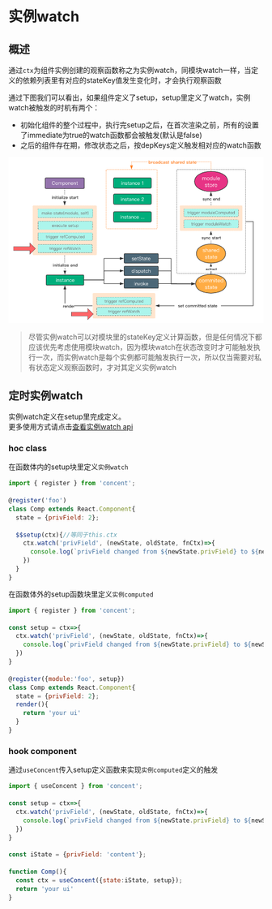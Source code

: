 # 实例watch

## 概述
通过`ctx`为组件实例创建的观察函数称之为实例watch，同模块watch一样，当定义的依赖列表里有对应的stateKey值发生变化时，才会执行观察函数

通过下图我们可以看出，如果组件定义了setup，setup里定义了watch，实例watch被触发的时机有两个：
* 初始化组件的整个过程中，执行完setup之后，在首次渲染之前，所有的设置了immediate为true的watch函数都会被触发(默认是false)
* 之后的组件存在期，修改状态之后，按depKeys定义触发相对应的watch函数

![ref-watch](/img/ref-watch-attention.png)

> 尽管实例watch可以对模块里的stateKey定义计算函数，但是任何情况下都应该优先考虑使用模块watch，因为模块watch在状态改变时才可能触发执行一次，而实例watch是每个实例都可能触发执行一次，所以仅当需要对私有状态定义观察函数时，才对其定义实例watch

## 定时实例watch
实例watch定义在setup里完成定义。  
更多使用方式请点击[查看实例watch api](/api/ref-watch)
### hoc class
在函数体内的setup块里定义`实例watch`
```js
import { register } from 'concent';

@register('foo')
class Comp extends React.Component{
  state = {privField: 2};

  $$setup(ctx){//等同于this.ctx
    ctx.watch('privField', (newState, oldState, fnCtx)=>{
      console.log(`privField changed from ${newState.privField} to ${newState.privField}`);
    })
  }
}
```

在函数体外的setup函数块里定义`实例computed`
```js
import { register } from 'concent';

const setup = ctx=>{
  ctx.watch('privField', (newState, oldState, fnCtx)=>{
    console.log(`privField changed from ${newState.privField} to ${newState.privField}`);
  })
}

@register({module:'foo', setup})
class Comp extends React.Component{
  state = {privField: 2};
  render(){
    return 'your ui'
  }
}
```

### hook component
通过`useConcent`传入setup定义函数来实现`实例computed`定义的触发
```js
import { useConcent } from 'concent';

const setup = ctx=>{
  ctx.watch('privField', (newState, oldState, fnCtx)=>{
    console.log(`privField changed from ${newState.privField} to ${newState.privField}`);
  })
}

const iState = {privField: 'content'};

function Comp(){
  const ctx = useConcent({state:iState, setup});
  return 'your ui'
}
```